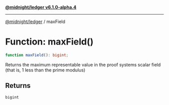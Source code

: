 [**@midnight/ledger v6.1.0-alpha.4**](../README.md)

***

[@midnight/ledger](../globals.md) / maxField

# Function: maxField()

```ts
function maxField(): bigint;
```

Returns the maximum representable value in the proof systems scalar field
(that is, 1 less than the prime modulus)

## Returns

`bigint`
